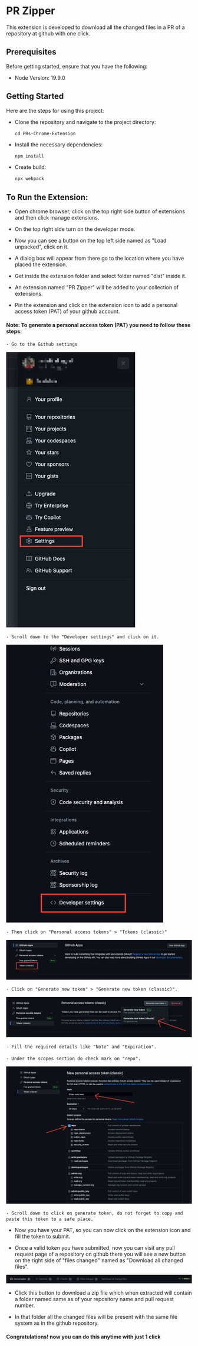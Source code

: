 # PR Zipper

This extension is developed to download all the changed files in a PR of a repository at github with one click.

## Prerequisites

Before getting started, ensure that you have the following:

-   Node Version: 19.9.0

## Getting Started

Here are the steps for using this project:

-   Clone the repository and navigate to the project directory:

    ```
    cd PRs-Chrome-Extension
    ```

-   Install the necessary dependencies:

    ```bash
    npm install
    ```

-   Create build:

    ```bash
    npx webpack
    ```

## To Run the Extension:

-   Open chrome browser, click on the top right side button of extensions and then click manage extensions.

-   On the top right side turn on the developer mode.

-   Now you can see a button on the top left side named as "Load unpacked", click on it.

-   A dialog box will appear from there go to the location where you have placed the extension.

-   Get inside the extension folder and select folder named "dist" inside it.

-   An extension named "PR Zipper" will be added to your collection of extensions.

-   Pin the extension and click on the extension icon to add a personal access token (PAT) of your github account.

#### Note: To generate a personal access token (PAT) you need to follow these steps:

    - Go to the Github settings

![github settings](github-settings.png)

    - Scroll down to the "Developer settings" and click on it.

![developer settings](developer-settings.png)

    - Then click on "Personal access tokens" > "Tokens (classic)"

![tokens classic](tokens-classic.png)

    - Click on "Generate new token" > "Generate new token (classic)".

![generate new token](generate-new-token.png)

    - Fill the required details like "Note" and "Expiration".

    - Under the scopes section do check mark on "repo".

![scopes](scopes.png)

    - Scroll down to click on generate token, do not forget to copy and paste this token to a safe place.

-   Now you have your PAT, so you can now click on the extension icon and fill the token to submit.

-   Once a valid token you have submitted, now you can visit any pull request page of a repository on github there you will see a new button on the right side of "files changed" named as "Download all changed files".

![Button appearance](Updated-button.png)

-   Click this button to download a zip file which when extracted will contain a folder named same as of your repository name and pull request number.

-   In that folder all the changed files will be present with the same file system as in the github repository.

#### Congratulations! now you can do this anytime with just 1 click
